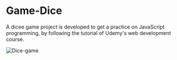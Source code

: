 # Game-Dice
 
 A dicee game project is developed to get a practice on JavaScript programming, by following the tutorial of Udemy's web development course.
 
![Dice-game](https://user-images.githubusercontent.com/74065235/110869806-c0c0af00-82a5-11eb-801f-2e69d078f0a9.png)
